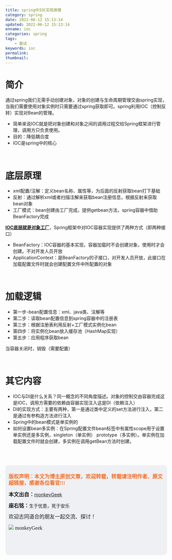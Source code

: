 ```yaml
---
title: spring中IOC实现原理
category: spring
date: 2022-06-12 15:13:14
updated: 2022-06-12 15:13:14
enname: ioc
categories: spring
tags:
	- 面试
keywords: ioc
permalink:
thumbnail:
---
```


# **简介**

通过spring我们无需手动创建对象，对象的创建与生命周期管理交由spring实现<!--more-->，当我们需要使用对象实例时只需要通过spring获取即可。spring利用IOC（控制反转）实现对Bean的管理。

- 简单来说IOC就是把对象创建和对象之间的调用过程交给Spring框架进行管理，调用方只负责使用。
- 目的：降低耦合度
- IOC是spring中的核心

</br>

# 底层原理

- xml配置/注解：定义bean名称、属性等，为后面的反射获取bean打下基础
- 反射：通过解析xml或者扫描注解来获取bean注册信息，根据反射来获取bean对象
- 工厂模式：bean创建由工厂完成，提供getbean方法，spring容器中借助BeanFactory完成



**<u>IOC底层就是对象工厂</u>**，Spring框架中对IOC容器实现提供了两种方式（即两种接口）

- BeanFactory：IOC容器的基本实现，容器加载时不会创建对象，使用时才会创建。不对开发人员开放
- ApplicationContext：是BeanFactory的子接口，对开发人员开放，此接口在加载配置文件时就会创建配置文件中所配置的对象

</br>

# 加载逻辑

- 第一步-bean配置信息：xml、java类、注解等
- 第二步：读取bean配置信息到spring容器中的注册表
- 第三步：根据注册表利用反射+工厂模式实例化bean
- 第四步：将实例化bean放入缓存池（HashMap实现）
- 第五步：应用程序获取bean

当容器关闭时，销毁（需要配置）

</br>

# 其它内容

- IOC与DI是什么关系？同一概念的不同角度描述。对象的控制交由容器完成这是IOC，调用方需要的依赖由容器实现注入这是DI（依赖注入）
- DI的实现方式：主要有两种，第一是通过类中定义的set方法进行注入，第二是通过有参构造方法进行注入
- Spring中的bean模式是单实例的
- 如何设置bean多实例：在Spring配置文件bean标签中有属性scope用于设置单实例还是多实例，singleton（单实例） prototype（多实例）。单实例在加载配置文件时就会创建，多实例在调用getBean方法时创建。







</br>

</br>

</br>

<script>
var _hmt = _hmt || [];
(function() {
  var hm = document.createElement("script");
  hm.src = "https://hm.baidu.com/hm.js?2f798e6b269c8a40f12bef25d7f1876d";
  var s = document.getElementsByTagName("script")[0]; 
  s.parentNode.insertBefore(hm, s);
})();
</script>

<div style="height:260px; background-color:rgb(238,240,244); padding:10px;border-radius:10px;">
    <p style="color:#f36c21;font:bold 16px/20px 'kaiTi';">
      版权声明：本文为博主原创文章，欢迎转载，转载请注明作者、原文超链接，感谢各位看官!!!
    </p>
    <p>
      <span style="font:bold 16px/20px 'kaiTi';">本文出自：</span><a href="https://monkeyGeek369.github.io">monkeyGeek</a> 
    </p>
    <p>
      <span style="font:bold 16px/20px 'kaiTi';">座右铭：</span><span>生于忧患，死于安乐</span> 
    </p>
    <p>
      <span style="font:16px/20px 'kaiTi';">欢迎志同道合的朋友一起交流、探讨！</span> 
    </p>
    <img style="height:auto; width:auto;flot:left;" src="../../../../image/monkey64.png" /><span style="font:16px/20px 'kaiTi';flot:left;">   monkeyGeek</span>


